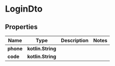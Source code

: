 
# LoginDto

## Properties
| Name | Type | Description | Notes |
| ------------ | ------------- | ------------- | ------------- |
| **phone** | **kotlin.String** |  |  |
| **code** | **kotlin.String** |  |  |



